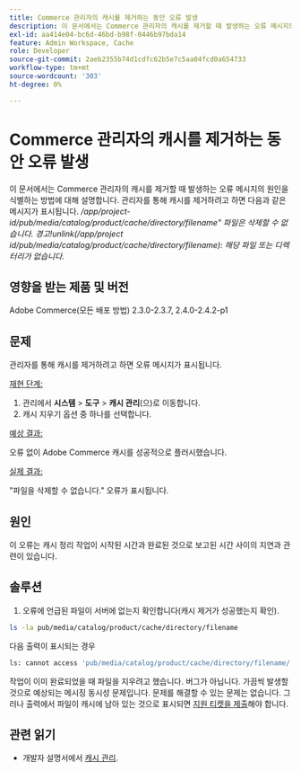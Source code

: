 ```yaml
---
title: Commerce 관리자의 캐시를 제거하는 동안 오류 발생
description: 이 문서에서는 Commerce 관리자의 캐시를 제거할 때 발생하는 오류 메시지의 원인을 식별하는 방법에 대해 설명합니다. 관리자를 통해 캐시를 제거하려고 하면 다음과 같은 메시지가 표시됩니다.
exl-id: aa414e04-bc6d-46bd-b98f-0446b97bda14
feature: Admin Workspace, Cache
role: Developer
source-git-commit: 2aeb2355b74d1cdfc62b5e7c5aa04fcd0a654733
workflow-type: tm+mt
source-wordcount: '303'
ht-degree: 0%

---
```


# Commerce 관리자의 캐시를 제거하는 동안 오류 발생

이 문서에서는 Commerce 관리자의 캐시를 제거할 때 발생하는 오류 메시지의 원인을 식별하는 방법에 대해 설명합니다. 관리자를 통해 캐시를 제거하려고 하면 다음과 같은 메시지가 표시됩니다.
*/app/project-id/pub/media/catalog/product/cache/directory/filename&quot; 파일은 삭제할 수 없습니다. 경고!unlink(/app/project id/pub/media/catalog/product/cache/directory/filename): 해당 파일 또는 디렉터리가 없습니다.*

## 영향을 받는 제품 및 버전

Adobe Commerce(모든 배포 방법) 2.3.0-2.3.7, 2.4.0-2.4.2-p1

## 문제

관리자를 통해 캐시를 제거하려고 하면 오류 메시지가 표시됩니다.

<u>재현 단계:</u>

1. 관리에서 **시스템** > **도구** > **캐시 관리**(으)로 이동합니다.
1. 캐시 지우기 옵션 중 하나를 선택합니다.

<u>예상 결과:</u>

오류 없이 Adobe Commerce 캐시를 성공적으로 플러시했습니다.

<u>실제 결과:</u>

&quot;파일을 삭제할 수 없습니다.&quot; 오류가 표시됩니다.

## 원인

이 오류는 캐시 정리 작업이 시작된 시간과 완료된 것으로 보고된 시간 사이의 지연과 관련이 있습니다.

## 솔루션

1. 오류에 언급된 파일이 서버에 없는지 확인합니다(캐시 제거가 성공했는지 확인).

```bash
ls -la pub/media/catalog/product/cache/directory/filename
```

다음 출력이 표시되는 경우

```bash
ls: cannot access 'pub/media/catalog/product/cache/directory/filename/': No such file or directory
```

작업이 이미 완료되었을 때 파일을 지우려고 했습니다. 버그가 아닙니다. 가끔씩 발생할 것으로 예상되는 메시징 동시성 문제입니다. 문제를 해결할 수 있는 문제는 없습니다.
그러나 출력에서 파일이 캐시에 남아 있는 것으로 표시되면 [지원 티켓을 제출](/help/help-center-guide/help-center/magento-help-center-user-guide.md#submit-ticket)해야 합니다.

## 관련 읽기

* 개발자 설명서에서 [캐시 관리](https://experienceleague.adobe.com/en/docs/commerce-admin/systems/tools/cache-management).
